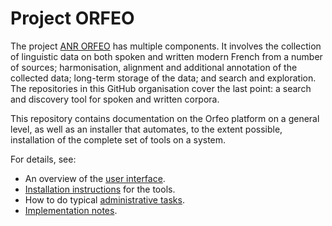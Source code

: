 # Project ORFEO

The project [ANR ORFEO](http://www.projet-orfeo.fr/) has multiple components. It involves the collection of linguistic data on both spoken and written modern French from a number of sources; harmonisation, alignment and additional annotation of the collected data; long-term storage of the data; and search and exploration. The repositories in this GitHub organisation cover the last point: a search and discovery tool for spoken and written corpora.

This repository contains documentation on the Orfeo platform on a general level, as well as an installer that automates, to the extent possible, installation of the complete set of tools on a system.

For details, see:

 * An overview of the [user interface](docs/interface.md).
 * [Installation instructions](docs/install.md) for the tools.
 * How to do typical [administrative tasks](docs/tasks.md).
 * [Implementation notes](docs/implementation.md).
